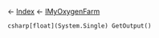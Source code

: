 ← [Index](Api-Index) ← [IMyOxygenFarm](SpaceEngineers.Game.ModAPI.Ingame.IMyOxygenFarm)

```csharp[float](System.Single) GetOutput()```